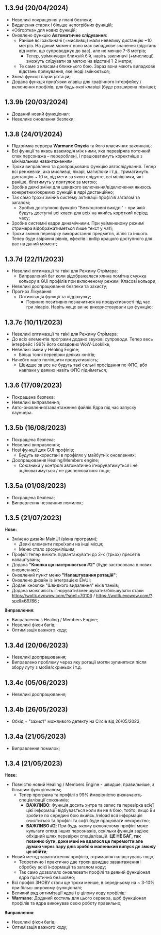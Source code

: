 ## 1.3.9d (20/04/2024)
- Невеликі покращення у плані безпеки;
- Видалення старих і більше непотрібних функцій;
- «Обгортка» для нових функцій;
- Оновлено функцію **Автоматичне слідування**:
  - Раніше всі заклиначі (+мисливці) мали невелику дистанцію ~10 метрів. На даний момент воно має випадкове значення (відстань від мети, що супроводжує до вас), але не менше 7-8 метрів;
    - Тепер, увімкнувши ближній бій, навіть заклиначі (+мисливці) зможуть слідувати за метою на відстані 1-2 метри;
  - Те саме з класами ближнього бою. Зараз вони мають випадкове відстань прямування, яке іноді змінюється;
- Зміна функції паузи ротацій;
- Додана функція прив'язки клавіш для графічного інтерфейсу / включення профілів, для будь-якої клавіші (буде розширена пізніше);

## 1.3.9b (20/03/2024)
- Доданий новий функціонал;
- Невелике оновлення безпеки;

## 1.3.8 (24/01/2024)
- Підтримка сервера **Warmane Onyxia** та його класичних заклинань;
- Всі функції та якась взаємодія між ними, яка перевіряла поточний спек персонажа – перероблені, і працюватимуть коректніше з мінімальним навантаженням;
- Трохи виправлено та доопрацьовано функцію автослідування. Тепер всі ренжевіки, ака мисливці, лікарі, маги/локи і т.д., триматимуть дистанцію ~ 10 м, від мети за якою слідуєте, всі мілішники, як і раніше, бігатимуть у притулок за метою;
- Зробив деякі зміни для швидкого включення/відключення якихось конкретних/окремих функцій в ядрі дистанційно;
- Так само трохи змінив систему активації профілів загалом та загалом;
  - Зробив доступною функцію "Безкоштовні вихідні" - при якій будуть доступні всі класи для всіх на якийсь короткий період часу;
- Зробив системні кадри динамічними. При увімкненому режимі стримера відображатиметься лише текст у чаті;
- Трохи змінив перевірку використання предметів, зілля та іншого. Тепер буде звіряння рівнів, ефектів і вибір кращого доступного для вас на даний момент;

## 1.3.7d (22/11/2023)
- Невеликі оптимазції та твікі для Режиму Стрімера;
  - Виправлений баг коли відображалася ялина помітна смужка кольору в GUI профілів при включеному режимі Класові кольори;
- Невеликі доопрацювання безпеки та захисту;
- Прогноз Лікування
  - Оптимізація функції та підрахунку;
    - Повинно позитивно позначитися на продуктивності під час гри лікарів. Навіть якщо ви не використовували цю функцію;

## 1.3.7c (10/11/2023)
- Невеликі оптимазції та твікі для Режиму Стрімера;
- До всіх елементів програми додано звукові супроводи. Тепер весь інтерфейс і 99% його складових WoW-Looklike;
- Невеликі зміни у Healing Engine;
  - Більш точні перевірки деяких юнітів;
- Начебто мало поліпшити продуктивність;
  - Швидше за все не будуть такі сильні просідання по ФПС, або навпаки у деяких навіть ФПС підніметься;

## 1.3.6 (17/09/2023)
- Покращена безпека;
- Невеликі виправлення;
- Авто-оновлення/завантаження файлів Ядра під час запуску лаунчера.

## 1.3.5b (16/08/2023)
- Покращена безпека;
- Невеликі виправлення;
- Нові функції для GUI профілів;
   - Будуть використані в профілях у майбутніх оновленнях;
- Доопрацювання Healing/Members engine;
   - Союзники у контролі автоматично ігноруватимуться і не зцілюватимуться / не диспелюватися тощо;

## 1.3.5a (01/08/2023)
- Покращена безпека;
- Виправлення незначних помилок;

## 1.3.5 (21/07/2023)
**Нове:**
- Змінено дизайн MainUI (вікна програми);
	- Деякі елементи переїхали на інші місця;
	- Меню стало зрозумілішим;
- Профілі тепер вміють підвантажувати до 3-х (трьох) пресетів налаштувань;
- Додана **"Кнопка що настроюється #2"** (буде застосована в нових оновленнях);
- Оновлений пункт меню **"Налаштування ротацій"**;
- Оновлено дизайн із інтеграцією ElvUI;
- Додані кнокпки "Швидкого видалення" ніків танків;
- Додана можливість ігнорувати/зменшувати/збільшувати стаки https://wotlk.evowow.com/?spell=70106 / https://wotlk.evowow.com/?spell=69766 ;

**Виправлення**:
- Виправлення з Healing / Members Engine;
- Невеликі фікси багів;
- Оптимізація важкого коду;

## 1.3.4d (20/06/2023)
- Невеликі доопрацювання;
- Виправлено проблему через яку ротації могли зупинятися після збору луту з мобів/скриньок і т.д.

## 1.3.4c (05/06/2023)
- Невеликі доопрацювання;

## 1.3.4b (26/05/2023)
- Обхід + "захист" можливого детекту на Circle від 26/05/2023;

## 1.3.4a (21/05/2023)
- Виправлення помилок;

## 1.3.4 (21/05/2023)
**Нове:**
- Повністю новий Healing / Members Engine - швидше, правильніше, з більшим функціоналом;
	- Тепер програма та профілі з 99% ймовірністю визначають спеціалізації союзників;
		- **ВАЖЛИВО**: Функція досить хитра та запис та перевірка всієї цієї інформації відбувається коли ви не в бою, тобто, якщо Ви зробите по середині бою якийсь /reload вся інформація очиститься та профілі та софт буде працювати некоректно;
		- **ВАЖЛИВО #2**: При будь-якому включеному профілі може кульгати огляд інших персонажів, оскільки функція задіює обхідний шлях перевірки спеціалізацій. **ЦЕ НЕ БАГ, так повинно бути, доки мені не вдалося це перемогти але думаю через пару днів зроблю маленький випуск де зможу це обійти**;
- Новий метод завантаження профілів, отримання налаштувань тощо;
	-  Теоретично і практично дає трохи швидше завантаження і обробку всієї інформації та загалом коду;
	-  Так само дозволило оновлювати профілі та деякий функціонал ядра практично безшовно;
- Всі профілі ЗНОВУ стали ще трохи менше, в середньому на ~ 3-10% при більш широкому функціоналі;
- Великий ряд оптимізації ядра і в цілому коду профілів;
- **Warmane**: Доданий костиль для цього сервера, щоб функціонал профілів та ядра виконував свою роботу правильно;

**Виправлення**:
- Невеликі фікси багів;
- Оптимізація важкого коду;